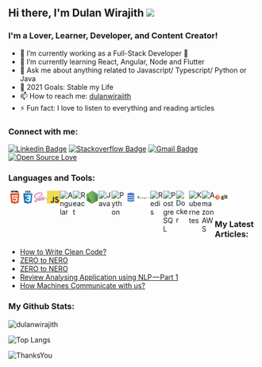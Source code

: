 ## Hi there, I'm Dulan Wirajith <img src="https://media.giphy.com/media/hvRJCLFzcasrR4ia7z/giphy.gif" width="25px">

<!-- [![Website](https://img.shields.io/website?label=codeSTACKr.com&style=for-the-badge&url=https%3A%2F%2Fcodestackr.com)](https://codestackr.com)
[![Twitter Follow](https://img.shields.io/twitter/follow/codeSTACKr?color=1DA1F2&logo=twitter&style=for-the-badge)](https://twitter.com/intent/follow?original_referer=https%3A%2F%2Fgithub.com%2FcodeSTACKr&screen_name=codeSTACKr) -->


### I'm a Lover, Learner, Developer, and Content Creator!

- 🔭 I’m currently working as a Full-Stack Developer  🥷
- 🌱 I’m currently learning React, Angular, Node and Flutter
- 💬 Ask me about anything related to Javascript/ Typescript/ Python or Java
- 🥅 2021 Goals: Stable my Life
- 📫 How to reach me: [dulanwirajith][linkedin]
- ⚡ Fun fact: I love to listen to everything and reading articles

<!-- <img src="https://media.giphy.com/media/RbDKaczqWovIugyJmW/giphy.gif" width="400px"> -->

### Connect with me:
[![Linkedin Badge](https://img.shields.io/badge/-dulanwirajith-blue?style=flat-square&logo=Linkedin&logoColor=white&link=https://www.linkedin.com/in/dulanwirajith/)](https://www.linkedin.com/in/dulanwirajith/)
[![Stackoverflow Badge](https://img.shields.io/badge/-Stackoverflow-4CA143?style=flat-square&logo=Stackoverflow&logoColor=white&link=https://stackoverflow.com/users/14838636/dulanwirajith)](https://stackoverflow.com/users/14838636/dulanwirajith)
[![Gmail Badge](https://img.shields.io/badge/-dulanwirajith1995@gmail.com-c14438?style=flat-square&logo=Gmail&logoColor=white&link=mailto:dulanwirajith1995@gmail.com)](mailto:dulanwirajith1995@gmail.com)
[![Open Source Love](https://badges.frapsoft.com/os/v2/open-source.svg?v=103)](https://github.com/dulanwirajith) 
<!-- [![Medium Badge](https://cdn.rawgit.com/sindresorhus/awesome/d7305f38d29fed78fa85652e3a63e154dd8e8829/media/badge.svg)](https://github.com/dulanwirajith) -->

<!-- [<img align="left" alt="Dulan Wirajith | Facebook" width="22px" src="https://cdn.jsdelivr.net/npm/simple-icons@v3/icons/facebook.svg" />][facebook] -->
<!-- [<img align="left" alt="Dulan Wirajith | LinkedIn" width="22px" src="https://cdn.jsdelivr.net/npm/simple-icons@v3/icons/linkedin.svg" />][linkedin] -->
<!-- [<img align="left" alt="Dulan Wirajith | Instagram" width="22px" src="https://cdn.jsdelivr.net/npm/simple-icons@v3/icons/medium.svg" />][medium] -->
<!-- [<img align="left" alt="Dulan Wirajith | HackerRank" width="22px" src="https://cdn.jsdelivr.net/npm/simple-icons@v3/icons/hackerrank.svg" />][hackerrank] -->
<!-- [<img align="left" alt="Dulan Wirajith | Portfolio" width="22px" src="https://cdn.jsdelivr.net/npm/simple-icons@3.13.0/icons/webauthn.svg" />][portfolio] -->
<!-- [<img align="left" alt="Dulan Wirajith | Upwork" width="22px" src="https://cdn.jsdelivr.net/npm/simple-icons@3.13.0/icons/upwork.svg" />][upwork] -->

### Languages and Tools:
<!-- <img align="left" title="Visual Studio Code" alt="Visual Studio Code" width="26px" src="https://raw.githubusercontent.com/github/explore/80688e429a7d4ef2fca1e82350fe8e3517d3494d/topics/visual-studio-code/visual-studio-code.png" /> -->

<img align="left" title="HTML5" alt="HTML5" width="26px" src="https://raw.githubusercontent.com/github/explore/80688e429a7d4ef2fca1e82350fe8e3517d3494d/topics/html/html.png" />
<img align="left" title="CSS3" alt="CSS3" width="26px" src="https://raw.githubusercontent.com/github/explore/80688e429a7d4ef2fca1e82350fe8e3517d3494d/topics/css/css.png" />
<img align="left" title="Sass" alt="Sass" width="26px" src="https://raw.githubusercontent.com/github/explore/80688e429a7d4ef2fca1e82350fe8e3517d3494d/topics/sass/sass.png" />
<img align="left" title="JavaScript" alt="JavaScript" width="26px" src="https://raw.githubusercontent.com/github/explore/80688e429a7d4ef2fca1e82350fe8e3517d3494d/topics/javascript/javascript.png" />
<img align="left" title="Angular" alt="Angular" width="26px" src="https://cdn.jsdelivr.net/npm/simple-icons@3.13.0/icons/angular.svg" />
<!-- <img align="left" title="Angular Universal" alt="Angular Universal" width="26px" src="https://cdn.jsdelivr.net/npm/simple-icons@3.13.0/icons/angularuniversal.svg" /> -->
<img align="left" title="React" alt="React" width="26px" src="https://cdn.jsdelivr.net/npm/simple-icons@3.13.0/icons/react.svg" />

<img align="left" title="Node.js" alt="Node.js" width="26px" src="https://raw.githubusercontent.com/github/explore/80688e429a7d4ef2fca1e82350fe8e3517d3494d/topics/nodejs/nodejs.png" />
<img align="left" title="Java" alt="Java" width="26px" src="https://cdn.jsdelivr.net/npm/simple-icons@3.13.0/icons/java.svg" />
<img align="left" title="Python" alt="Python" width="26px" src="https://cdn.jsdelivr.net/npm/simple-icons@3.13.0/icons/python.svg" />
<!-- <img align="left" title="Django" alt="Django" width="26px" src="https://cdn.jsdelivr.net/npm/simple-icons@3.13.0/icons/django.svg" /> -->

<img align="left" title="SQL" alt="SQL" width="26px" src="https://raw.githubusercontent.com/github/explore/80688e429a7d4ef2fca1e82350fe8e3517d3494d/topics/sql/sql.png" />
<!-- <img align="left" title="MySQL" alt="MySQL" width="26px" src="https://raw.githubusercontent.com/github/explore/80688e429a7d4ef2fca1e82350fe8e3517d3494d/topics/mysql/mysql.png" /> -->
<img align="left" title="MongoDB" alt="MongoDB" width="26px" src="https://raw.githubusercontent.com/github/explore/80688e429a7d4ef2fca1e82350fe8e3517d3494d/topics/mongodb/mongodb.png" />
<img align="left" title="Redis" alt="Redis" width="26px" src="https://cdn.jsdelivr.net/npm/simple-icons@3.13.0/icons/redis.svg" />
<img align="left" title="PostgreSQL" alt="PostgreSQL" width="26px" src="https://cdn.jsdelivr.net/npm/simple-icons@3.13.0/icons/postgresql.svg" />

<img align="left" title="Docker" alt="Docker" width="26px" src="https://cdn.jsdelivr.net/npm/simple-icons@3.13.0/icons/docker.svg" />
<img align="left" title="Kubernetes" alt="Kubernetes" width="26px" src="https://cdn.jsdelivr.net/npm/simple-icons@3.13.0/icons/kubernetes.svg" />
<img align="left" title="Amazon AWS" alt="Amazon AWS" width="26px" src="https://cdn.jsdelivr.net/npm/simple-icons@3.13.0/icons/amazonaws.svg" />
<!-- <img align="left" title="Digital Ocean" alt="Digital Ocean" width="26px" src="https://cdn.jsdelivr.net/npm/simple-icons@3.13.0/icons/digitalocean.svg" /> -->

<img align="left" title="Git" alt="Git" width="26px" src="https://raw.githubusercontent.com/github/explore/80688e429a7d4ef2fca1e82350fe8e3517d3494d/topics/git/git.png" />
<!-- <img align="left" title="GitHub" alt="GitHub" width="26px" src="https://raw.githubusercontent.com/github/explore/78df643247d429f6cc873026c0622819ad797942/topics/github/github.png" /> -->
<!-- <img align="left" title="Bitbucket" alt="Bitbucket" width="26px" src="https://cdn.jsdelivr.net/npm/simple-icons@3.13.0/icons/bitbucket.svg" /> -->

<br />
<br />

### My Latest Articles:

<!-- BLOG-POST-LIST:START -->
- [How to Write Clean Code?](https://enlear.academy/talk-is-cheap-show-me-the-code-6d3fd0fac905?source=rss-c45521f34cc4------2)
- [ZERO to NERO](https://dulanwirajith.medium.com/zero-to-nero-738a00fe9832?source=rss-c45521f34cc4------2)
- [ZERO to NERO](https://dulanwirajith.medium.com/zero-to-nero-8d90f5152016?source=rss-c45521f34cc4------2)
- [Review Analysing Application using NLP — Part 1](https://chatbotslife.com/review-analysing-application-using-nlp-part-1-98cb45bf1779?source=rss-c45521f34cc4------2)
- [How Machines Communicate with us?](https://chatbotslife.com/how-machines-communicate-with-us-78d7170c8199?source=rss-c45521f34cc4------2)
<!-- BLOG-POST-LIST:END -->

<!-- ➡️ [more medium posts...](https://medium.com/@dulanwirajith) -->


### My Github Stats:

<!-- ![Dulan's github stats](https://github-readme-stats.vercel.app/api?username=dulanwirajith&show_icons=true)  -->

<p><img align="center" src="https://github-readme-streak-stats.herokuapp.com/?user=dulanwirajith&theme=highcontrast" alt="dulanwirajith" /></p>


<!-- ![Top Langs](https://github-readme-stats.vercel.app/api/top-langs/?username=dulanwirajith&layout=compact) -->
![Top Langs](https://github-readme-stats.vercel.app/api/top-langs/?username=dulanwirajith)


![ThanksYou](https://img.shields.io/badge/🙏Thank_You_For_Spending_a_Moment_On_My_Profile,_Happy_Coding,_All_The_Very_Best-dodgerred.svg?style=for-the-badge)


[facebook]: https://www.facebook.com/dulan.wirajith
[medium]: https://medium.com/@dulanwirajith
[linkedin]: https://www.linkedin.com/in/dulan-wirajith
[hackerrank]: https://www.hackerrank.com/dulanwirajith?hr_r=1
[portfolio]: https://www.dulanwirajith.info
[upwork]: https://www.upwork.com/o/profiles/users/~010462f3cdf452b722/

